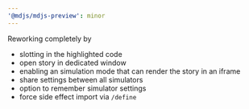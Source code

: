 ```yaml
---
'@mdjs/mdjs-preview': minor
---
```


Reworking completely by

- slotting in the highlighted code
- open story in dedicated window
- enabling an simulation mode that can render the story in an iframe
- share settings between all simulators
- option to remember simulator settings
- force side effect import via `/define`
